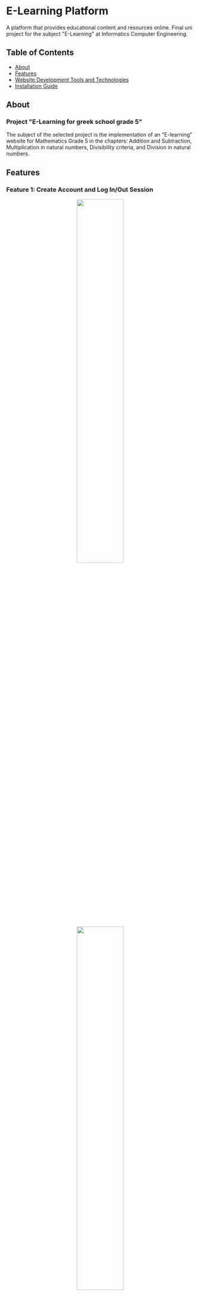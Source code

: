 # E-Learning Platform 
A platform that provides educational content and resources online. Final uni project for the subject "E-Learning" at Informatics Computer Engineering.

## Table of Contents

- [About](#about)
- [Features](#features)
- [Website Development Tools and Technologies](#website-Development-tools-and-technologies)
- [Installation Guide](#installation-guide)

## About

### Project "E-Learning for greek school grade 5"

The subject of the selected project is the implementation of an "E-learning" website for Mathematics Grade 5 in the chapters: Addition and Subtraction, Multiplication in natural numbers, Divisibility criteria, and Division in natural numbers.

## Features

### Feature 1: Create Account and Log In/Out Session

<div align="center">
  <img src="https://github.com/PaolaVlsc/E-Learning_WebsitePlatform/assets/87998374/ed840eb4-2bee-4a27-bbf2-4d36af19d999" width="50%">
  <img src="https://github.com/PaolaVlsc/E-Learning_WebsitePlatform/assets/87998374/22353fcf-bff2-4cd5-84ce-993a1b94f0bb" width="50%">
</div>

### Feature 2: Maths Chapters to Study

<div align="center">
  <img src="https://github.com/PaolaVlsc/E-Learning_WebsitePlatform/assets/87998374/184eb1d8-187a-46ab-bdf2-444c9bded19d" width="50%">
  <img src="https://github.com/PaolaVlsc/E-Learning_WebsitePlatform/assets/87998374/5932aa5b-21fe-4790-b47a-53552642451d" width="50%">
  <img src="https://github.com/PaolaVlsc/E-Learning_WebsitePlatform/assets/87998374/4f14421d-3f49-4020-8b88-c2cbb9b37a2c" width="50%">
</div>

### Feature 3: Quiz Tests to Challenge Your Knowledge

<div align="center">
  <img src="https://github.com/PaolaVlsc/E-Learning_WebsitePlatform/assets/87998374/25de3f2b-d89c-4e2d-be0c-4842cee77bfc" width="50%">
  <img src="https://github.com/PaolaVlsc/E-Learning_WebsitePlatform/assets/87998374/e2f0d1ee-3e89-4cc4-9362-a26e9d4fe1bd" width="50%">
</div>

### Feature 4: Statistics

<div align="center">
  <img src="https://github.com/PaolaVlsc/E-Learning_WebsitePlatform/assets/87998374/3dd16dcd-f4ee-4f9d-b3bd-24ea93f9a5be" width="50%">
  <img src="https://github.com/PaolaVlsc/E-Learning_WebsitePlatform/assets/87998374/3125c60a-2314-45e5-962c-c2727e7d2e1c" width="50%">
  <img src="https://github.com/PaolaVlsc/E-Learning_WebsitePlatform/assets/87998374/131f913f-81fc-4a90-a4e8-a52c6c53f057" width="50%">
</div>

### Feature 5: Games

<div align="center">
  <img src="https://github.com/PaolaVlsc/E-Learning_WebsitePlatform/assets/87998374/c19e6a3f-d3db-47be-9b1e-bd7774813a7f" width="50%">
</div>


## Website Development Tools and Technologies


### Development Tools

- **App**: Web Application
- **IDE**: IntelliJ JetBrains 2021.3.2
- **Application Server**: Glassfish 6.2.5
- **JDK**: 17 Open Oracle
- **Version**: Jakarta EE 9
- **GitHub Repository**: [ProjectEL](https://github.com/YourGitHubUsername/ProjectEL)
- **Database**: MariaDB 2.7.0

### Technologies Used

#### Front End

- HTML5
- CSS
- JavaScript

#### Back End

- MySQL
- phpMyAdmin
- Java Servlet

## Installation Guide

### Prerequisites

Before you get started with this project, please make sure you have the following prerequisites in place:

- **Web Development Tools**:
  - [Glassfish](https://javaee.github.io/glassfish/) (Version 6.2.5) as your application server.
  - [MariaDB](https://mariadb.org/) (Version 2.7.0) for the database. "ProjectEL.sql" is provided in the project. Make sure to import it on your database.

Make sure to install and configure these tools and technologies properly before proceeding with the project.

### Installation

- Clone this repository to your local development environment using `git clone`.

#### Step 1: Open your project in IntelliJ app
<div align="center">
  <img src="https://github.com/PaolaVlsc/E-Learning_Website-coauthor/assets/87998374/8c3ba5fb-76c9-4aa1-a44e-68e26af8e981" width="50%">
</div>

#### Step 2: Configure Server in IntelliJ
- Add Configuration

<div align="center">
  <img src="https://github.com/PaolaVlsc/E-Learning_Website-coauthor/assets/87998374/e94f6226-a01f-4407-afd2-263e10c8f9bf" width="50%">
</div>

- Add new -> GlassFish Server -> Local

<div align="center">
  <img src="https://github.com/PaolaVlsc/E-Learning_Website-coauthor/assets/87998374/e8ead970-b40d-401f-a09c-e1dbf99ca062" width="50%">
</div>

- Configure and choose the folder glassfish

<div align="center">
  <img src="https://github.com/PaolaVlsc/E-Learning_Website-coauthor/assets/87998374/93781eca-72e6-4a8b-abce-708204cdc13a" width="50%">
</div>

- Set Server Domain: domain1

- To fix the problem, click on "Fix" and then "ProjectEL: war exploded"

<div align="center">
  <img src="https://github.com/PaolaVlsc/E-Learning_Website-coauthor/assets/87998374/13439423-d164-431e-9bba-a6914e014a26" width="50%">
</div>

#### Step 3: Configure database in IntelliJ
- file>project structure>libraries

<div align="center">
  <img src="https://github.com/PaolaVlsc/E-Learning_Website-coauthor/assets/87998374/1cc211be-4eec-459c-aef6-010936e469a0" width="50%">
</div>

- choose org.mariadb.jdbc:mariadb-java-client:2.7.0 and download

<div align="center">
  <img src="https://github.com/PaolaVlsc/E-Learning_Website-coauthor/assets/87998374/085c8e63-7510-498c-b503-02c44265871f" width="50%">
</div>

- go to "artifacts" and select the project name: "war exploded" and check if, on the right, under the "available elements," there is MariaDB. If it doesn't exist, the process ends. If it does exist, then right-click on it and choose "put into /WEB-IN."

<div align="center">
  <img src="https://github.com/PaolaVlsc/E-Learning_Website-coauthor/assets/87998374/c0caec0b-dcbf-4618-b7f4-ba33085df83c" width="50%">
  <img src="https://github.com/PaolaVlsc/E-Learning_Website-coauthor/assets/87998374/1397a746-f23b-487b-9c6a-ee69d47c45a8" width="50%">
</div>

#### Step 4: Run the project
<div align="center">
  <img src="https://github.com/PaolaVlsc/E-Learning_Website-coauthor/assets/87998374/79032f4f-aee9-47c1-b2e3-729127514b6d" width="50%">
  <img src="https://github.com/PaolaVlsc/E-Learning_Website-coauthor/assets/87998374/51075a7e-3761-4501-b844-af43230bcf2d" width="75%">
</div>

